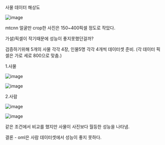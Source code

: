 

사물 데이터 해상도

![image](https://github.com/YeoungJun0508/study_oml/assets/145903037/e5e6e274-d1c7-41b9-9bb2-af435be1ff4a)




mtcnn 얼굴만 crop한 사진은 150~400픽셀 정도로 작았다.

가설)픽셀이 작기때문에 성능이 좋지못했던걸까?

검증하기위해 5개의 사물 각각 4장, 인물5명 각각 4개씩 
데이터셋 준비.
(각 데이터 픽셀은 가로 세로 800으로 맞춤.)




1.사물

![image](https://github.com/YeoungJun0508/study_oml/assets/145903037/adaab0de-6eff-4eed-9886-7706ebe4c9fe)



![image](https://github.com/YeoungJun0508/study_oml/assets/145903037/f9d565a2-890a-4b9c-85d1-96de7e027f78)




2.사람

![image](https://github.com/YeoungJun0508/study_oml/assets/145903037/872414b1-c7d2-46df-99da-3de515a67c8e)




![image](https://github.com/YeoungJun0508/study_oml/assets/145903037/bf89851f-7ca9-4fba-a79a-65e14dc4d9dc)





같은 조건에서 비교를 했지만 사물이 사진보다 월등한 성능을 나타냄.

결론 - oml은 사람 데이터셋에서 성능이 좋지 못하다.



